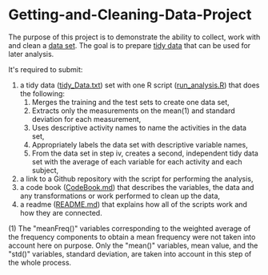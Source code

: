 # Getting-and-Cleaning-Data-Project

The purpose of this project is to demonstrate the ability to collect, work with and clean a [data set](https://d396qusza40orc.cloudfront.net/getdata%2Fprojectfiles%2FUCI%20HAR%20Dataset.zip). The goal is to prepare [tidy data](https://github.com/of83/Getting-and-Cleaning-Data-Project/blob/master/tidy_Data.txt) that can be used for later analysis.

It's required to submit:

1. a tidy data ([tidy_Data.txt](https://github.com/of83/Getting-and-Cleaning-Data-Project/blob/master/tidy_Data.txt)) set with one R script ([run_analysis.R](https://github.com/of83/Getting-and-Cleaning-Data-Project/blob/master/run_analysis.R)) that does the following:
	1. Merges the training and the test sets to create one data set,
	2. Extracts only the measurements on the mean(1) and standard deviation for each measurement,
	3. Uses descriptive activity names to name the activities in the data set,
	4. Appropriately labels the data set with descriptive variable names,
	5. From the data set in step iv, creates a second, independent tidy data set with the average of each variable for each activity and each subject,
2. a link to a Github repository with the script for performing the analysis,
3. a code book ([CodeBook.md](https://github.com/of83/Getting-and-Cleaning-Data-Project/blob/master/CodeBook.md)) that describes the variables, the data and any transformations or work performed to clean up the data,
4. a readme ([README.md](https://github.com/of83/Getting-and-Cleaning-Data-Project/blob/master/README.md)) that explains how all of the scripts work and how they are connected.


(1) The "meanFreq()" variables corresponding to the weighted average of the frequency components to obtain a mean frequency were not taken into account here on purpose. Only the "mean()" variables, mean value, and the "std()" variables, standard deviation, are taken into account in this step of the whole process.

